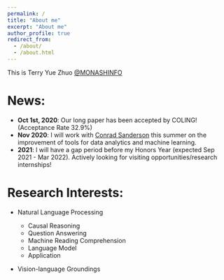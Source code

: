 ```yaml
---
permalink: /
title: "About me"
excerpt: "About me"
author_profile: true
redirect_from: 
  - /about/
  - /about.html
---
```


This is Terry Yue Zhuo [@MONASHINFO](https://umlt.infotech.monash.edu/)

News:
======
* **Oct 1st, 2020**: Our long paper has been accepted by COLING! (Acceptance Rate 32.9%)
* **Nov 2020**: I will work with [Conrad Sanderson](http://conradsanderson.id.au/) this summer on the improvement of tools for data analytics and machine learning.
* **2021**: I will have a gap period before my Honors Year (expected Sep 2021 - Mar 2022). Actively looking for visiting opportunities/research internships!

Research Interests:
===================
* Natural Language Processing
  * Causal Reasoning
  * Question Answering
  * Machine Reading Comprehension
  * Language Model
  * Application

* Vision-language Groundings